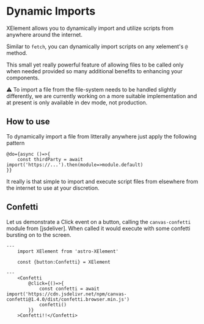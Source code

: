 # Dynamic Imports

XElement allows you to dynamically import and utilize scripts from anywhere around the internet.

Similar to `fetch`, you can dynamically import scripts on any xelement's `@` method.

This small yet really powerful feature of allowing files to be called only when needed provided so many additional benefits to enhancing your components.

⚠️ To import a file from the file-system needs to be handled slightly differently, we are currently working on a more suitable implementation and at present is only available in dev mode, not production.  
## How to use

To dynamically import a file from litterally anywhere just apply the following pattern

```astro
@do={async ()=>{
    const thirdParty = await import('https://...').then(module=>module.default)
}}
```

It really is that simple to import and execute script files from elsewhere from the internet to use at your discretion.

## Confetti

Let us demonstrate a Click event on a button, calling the `canvas-confetti` module from [jsdeliver]. When called it would execute with some confetti bursting on to the screen.

```astro
---
    import XElement from 'astro-XElement'

    const {button:Confetti} = XElement

---
    <Confetti 
        @click={()=>{
            const confetti = await import('https://cdn.jsdelivr.net/npm/canvas-confetti@1.4.0/dist/confetti.browser.min.js')
            confetti()
        }}
    >Confetti!!</Confetti>

```
